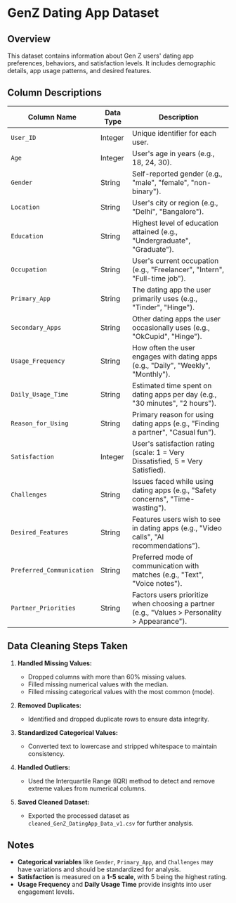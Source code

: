 # GenZ Dating App Dataset

## Overview
This dataset contains information about Gen Z users' dating app preferences, behaviors, and satisfaction levels. It includes demographic details, app usage patterns, and desired features.

## Column Descriptions

| Column Name               | Data Type  | Description |
|---------------------------|-----------|-------------|
| `User_ID`                | Integer   | Unique identifier for each user. |
| `Age`                    | Integer   | User's age in years (e.g., 18, 24, 30). |
| `Gender`                 | String    | Self-reported gender (e.g., "male", "female", "non-binary"). |
| `Location`               | String    | User's city or region (e.g., "Delhi", "Bangalore"). |
| `Education`              | String    | Highest level of education attained (e.g., "Undergraduate", "Graduate"). |
| `Occupation`             | String    | User's current occupation (e.g., "Freelancer", "Intern", "Full-time job"). |
| `Primary_App`            | String    | The dating app the user primarily uses (e.g., "Tinder", "Hinge"). |
| `Secondary_Apps`         | String    | Other dating apps the user occasionally uses (e.g., "OkCupid", "Hinge"). |
| `Usage_Frequency`        | String    | How often the user engages with dating apps (e.g., "Daily", "Weekly", "Monthly"). |
| `Daily_Usage_Time`       | String    | Estimated time spent on dating apps per day (e.g., "30 minutes", "2 hours"). |
| `Reason_for_Using`       | String    | Primary reason for using dating apps (e.g., "Finding a partner", "Casual fun"). |
| `Satisfaction`           | Integer   | User's satisfaction rating (scale: 1 = Very Dissatisfied, 5 = Very Satisfied). |
| `Challenges`             | String    | Issues faced while using dating apps (e.g., "Safety concerns", "Time-wasting"). |
| `Desired_Features`       | String    | Features users wish to see in dating apps (e.g., "Video calls", "AI recommendations"). |
| `Preferred_Communication`| String    | Preferred mode of communication with matches (e.g., "Text", "Voice notes"). |
| `Partner_Priorities`     | String    | Factors users prioritize when choosing a partner (e.g., "Values > Personality > Appearance"). |

## Data Cleaning Steps Taken

1. **Handled Missing Values:**
   - Dropped columns with more than 60% missing values.
   - Filled missing numerical values with the median.
   - Filled missing categorical values with the most common (mode).

2. **Removed Duplicates:**
   - Identified and dropped duplicate rows to ensure data integrity.

3. **Standardized Categorical Values:**
   - Converted text to lowercase and stripped whitespace to maintain consistency.

4. **Handled Outliers:**
   - Used the Interquartile Range (IQR) method to detect and remove extreme values from numerical columns.

5. **Saved Cleaned Dataset:**
   - Exported the processed dataset as `cleaned_GenZ_DatingApp_Data_v1.csv` for further analysis.

## Notes
- **Categorical variables** like `Gender`, `Primary_App`, and `Challenges` may have variations and should be standardized for analysis.
- **Satisfaction** is measured on a **1-5 scale**, with 5 being the highest rating.
- **Usage Frequency** and **Daily Usage Time** provide insights into user engagement levels.

